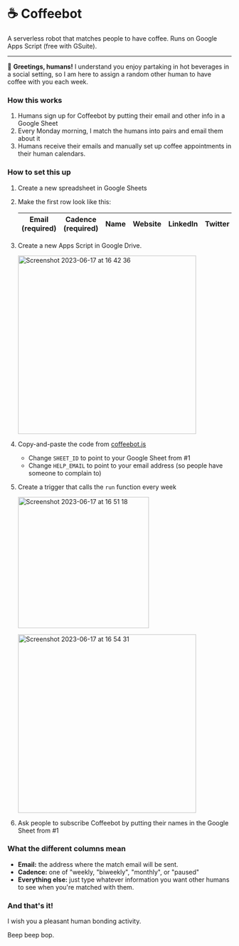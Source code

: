 # ☕️ Coffeebot

A serverless robot that matches people to have coffee. Runs on Google Apps Script (free with GSuite).

---

🤖 **Greetings, humans!** I understand you enjoy partaking in hot beverages in a social setting, so I am
here to assign a random other human to have coffee with you each week.

### How this works

1. Humans sign up for Coffeebot by putting their email and other info in a Google Sheet
2. Every Monday morning, I match the humans into pairs and email them about it
3. Humans receive their emails and manually set up coffee appointments in their human calendars.

### How to set this up

1. Create a new spreadsheet in Google Sheets
2. Make the first row look like this:

   | Email (required) | Cadence (required) | Name | Website | LinkedIn | Twitter | Fun fact   |
   |------------------|--------------------|------|---------|----------|---------|------------|
   
3. Create a new Apps Script in Google Drive.

   <img width="400" alt="Screenshot 2023-06-17 at 16 42 36" src="https://github.com/tvst/coffeebot/assets/690814/90a54fd2-38c3-4092-82f7-e764c8854f0e">

4. Copy-and-paste the code from [coffeebot.js](https://github.com/tvst/coffeebot/blob/main/coffeebot.js)
   - Change `SHEET_ID` to point to your Google Sheet from #1
   - Change `HELP_EMAIL` to point to your email address (so people have someone to complain to)

5. Create a trigger that calls the `run` function every week
 
   <img width="294" alt="Screenshot 2023-06-17 at 16 51 18" src="https://github.com/tvst/coffeebot/assets/690814/ab8bf3f8-d37d-4070-b54b-083431976dd0"><br />
   
   <img width="400" alt="Screenshot 2023-06-17 at 16 54 31" src="https://github.com/tvst/coffeebot/assets/690814/11aa8bb3-a7ab-42bd-9fa3-16f44c8e2f86">
    
6. Ask people to subscribe Coffeebot by putting their names in the Google Sheet from #1

### What the different columns mean

* **Email:** the address where the match email will be sent.
* **Cadence:** one of "weekly, "biweekly", "monthly", or "paused"
* **Everything else:** just type whatever information you want other humans to see when you're
  matched with them.
  
  
### And that's it!

I wish you a pleasant human bonding activity.

Beep beep bop.
